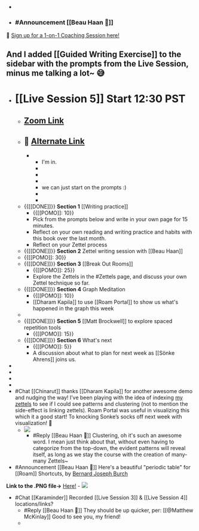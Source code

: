 - 
- ### #Announcement [[Beau Haan 📌]]

📆 [Sign up for a 1-on-1 Coaching Session here!](https://calendly.com/beauhaan/zettelkasten)

And I added [[Guided Writing Exercise]] to the sidebar with the prompts from the Live Session, minus me talking a lot~ 😅
- 
- # [[Live Session 5]] Start 12:30 PST 
    - ## [Zoom Link](https://zoom.us/meeting/84562143126)
    - ## 📌 [Alternate Link](https://cwhitesullivan.lt.acemlna.com/Prod/link-tracker?redirectUrl=aHR0cHMlM0ElMkYlMkZ1czAyd2ViLnpvb20udXMlMkZqJTJGODQ1NjIxNDMxMjYlM0Zwd2QlM0RlSGRyZDAwMFN6WldlaTlOWjNOdlRURmtXVm94UVQwOQ==&a=66602312&account=cwhitesullivan%2Eactivehosted%2Ecom&email=tBXusL5fv0hAR0H8uVp5Y7XEf05QuHANew5jWIBp84o%3D&s=7b8a74316fe38cf4af40d6bdba25fec0&i=164A1010A20A846)
        - 
            - I'm in.
            - 
            - 
            - 
            - we can just start on the prompts :)
            - 
            - 
    - {{[[DONE]]}} **Section 1** [[Writing practice]]
        - {{[[POMO]]: 10}}
        - Pick from the prompts below and write in your own page for 15 minutes.
        - Reflect on your own reading and writing practice and habits with this book over the last month. 
        - Reflect on your Zettel process
    - {{[[DONE]]}} **Section 2** Zettel writing session with [[Beau Haan]]
    - {{[[POMO]]: 30}}
    - {{[[DONE]]}} **Section 3** [[Break Out Rooms]]
        - {{[[POMO]]: 25}}
        - Explore the Zettels in the #Zettels   page, and discuss your own Zettel technique so far.  
    - {{[[DONE]]}} **Section 4** Graph Meditation
        - {{[[POMO]]: 10}}
        - [[Dharam Kapila]] to use [[Roam Portal]] to show us what's happened in the graph this week
    - 
    - {{[[DONE]]}} **Section 5** [[Matt Brockwell]] to explore spaced repetition tools
        - {{[[POMO]]: 15}}
    - {{[[DONE]]}} **Section 6** What's next
        - {{[[POMO]]: 5}}
        - A discussion about what to plan for next week as [[Sönke Ahrens]] joins us. 
- 
- 
- 
- 
- #Chat [[Chinarut]] thanks [[Dharam Kapila]] for another awesome demo and nudging the way! I’ve been playing with the idea of indexing [my zettels]([[Chinarut/Zettels]]) to see if I could see patterns and clustering (not to mention the side-effect is linking zettels).  Roam Portal was useful in visualizing this which it a good start!  To knocking Sonke’s socks off next week with visualization! 🤯
    -  ![](https://firebasestorage.googleapis.com/v0/b/firescript-577a2.appspot.com/o/imgs%2Fapp%2Froam-book-club-2%2FNMHZiwISVv.png?alt=media&token=8f0fcd14-5796-4f7e-95d5-c1e731ccdadd)
        - #Reply [[Beau Haan 📌]] Clustering, oh it's such an awesome word. I mean just think about that, without even having to categorize from the top-down, the evident patterns will reveal itself, as long as we stay the course with the creation of many-many Zettels~
- #Announcement [[Beau Haan 📌]] Here's a beautiful "periodic table" for [[Roam]] Shortcuts, by [Bernard Joseph Burch](https://twitter.com/bjosephburch?s=20)

**Link to the .PNG file→** [Here!](https://t.co/CsZAVp4FDK?amp=1)
    - ![](https://firebasestorage.googleapis.com/v0/b/firescript-577a2.appspot.com/o/imgs%2Fapp%2Froam-book-club-2%2FMuUaeHIRM4.png?alt=media&token=1633cc94-20cf-41d4-86f0-23d40bc91dcd)
- #Chat [[Karaminder]] Recorded [[Live Session 3]] & [[Live Session 4]] locations/links?
    - #Reply [[Beau Haan 📌]] They should be up quicker, per: [[@Matthew McKinlay]] Good to see you, my friend!
    - 
